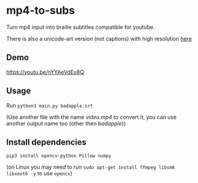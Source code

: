 # mp4-to-subs

Turn mp4 input into braille subtitles compatible for youtube.

There is also a unicode-art version (not captions) with high resolution [here](https://github.com/donno2048/mp4-to-unicode)

## Demo

https://youtu.be/nYYAeVdEu8Q

## Usage

Run `python3 main.py badapple.srt`

(Use another file with the name _video.mp4_ to convert it, you can use another output name too (other then _badapple_))

## Install dependencies

`pip3 install opencv-python Pillow numpy`

(on Linux you may need to run `sudo apt-get install ffmpeg libsm6 libxext6 -y` to use `opencv`)
